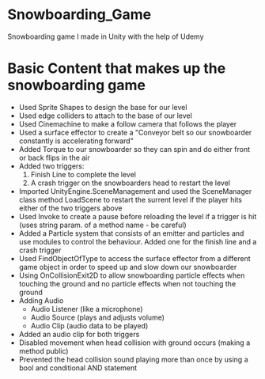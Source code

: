 # Snowboarding_Game
Snowboarding game I made in Unity with the help of Udemy

# Basic Content that makes up the snowboarding game

- Used Sprite Shapes to design the base for our level
- Used edge colliders to attach to the base of our level
- Used Cinemachine to make a follow camera that follows the player
- Used a surface effector to create a "Conveyor belt so our snowboarder constantly is accelerating forward"
- Added Torque to our snowboarder so they can spin and do either front or back flips in the air
- Added two triggers:
  1. Finish Line to complete the level
  2. A crash trigger on the snowboarders head to  restart the level
- Imported UnityEngine.SceneManagement and used the SceneManager class method LoadScene to restart the surrent level if the player hits either of the two triggers above
- Used Invoke to create a pause before reloading the level if a trigger is hit (uses string param. of a method name - be careful)
- Added a Particle system that consists of an emitter and particles and use modules to control the behaviour. Added one for the finish line and a crash trigger
- Used FindObjectOfType to access the surface effector from a different game object in order to speed up and slow down our snowboarder
- Using OnCollisionExit2D to allow snowboarding particle effects when touching the ground and no particle effects when not touching the ground
- Adding Audio
  - Audio Listener (like a microphone)
  - Audio Source (plays and adjusts volume)
  - Audio Clip (audio data to be played)
 - Added an audio clip for both triggers
 - Disabled movement when head collision with ground occurs (making a method public)
 - Prevented the head collision sound playing more than once by using a bool and conditional AND statement 
 
